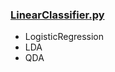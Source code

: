 ### [LinearClassifier.py](https://rimiblog.oopy.io/ea420dc3-6e14-406c-bb9f-4eaaea589b8c)

- LogisticRegression
- LDA
- QDA